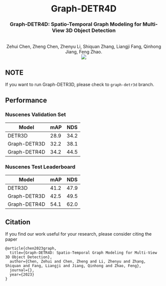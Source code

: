 <div align="center">
<h1> Graph-DETR4D </h1>
<h3>Graph-DETR4D: Spatio-Temporal Graph Modeling for Multi-View 3D Object Detection</h3>
<br>Zehui Chen, Zheng Chen, Zhenyu Li, Shiquan Zhang, Liangji Fang, Qinhong Jiang, Feng Zhao. 
<br>
<center>
<img src='https://github.com/zehuichen123/Graph-DETR4D/assets/24351120/7c8ede6d-ad18-40c0-9ec9-898745e4b2e7'>
</center>
</div>

## NOTE
If you want to run Graph-DETR3D, please check to `graph-detr3d` branch.

## Performance

### Nuscenes Validation Set
| Model | mAP | NDS |
| -|-|-|
| DETR3D | 28.9 |  34.2  |
| Graph-DETR3D | 32.2 | 38.1 |
| Graph-DETR4D | 34.2 | 44.5 |


### Nuscenes Test Leaderboard
| Model | mAP | NDS |
| -|-|-|
| DETR3D | 41.2 |  47.9  |
| Graph-DETR3D | 42.5 | 49.5 |
| Graph-DETR4D | 54.1 | 62.0 |

## Citation
If you find our work useful for your research, please consider citing the paper
```
@article{chen2023graph,
  title={Graph-DETR4D: Spatio-Temporal Graph Modeling for Multi-View 3D Object Detection},
  author={Chen, Zehui and Chen, Zheng and Li, Zhenyu and Zhang, Shiquan and Fang, Liangji and Jiang, Qinhong and Zhao, Feng},
  journal={},
  year={2023}
}
```